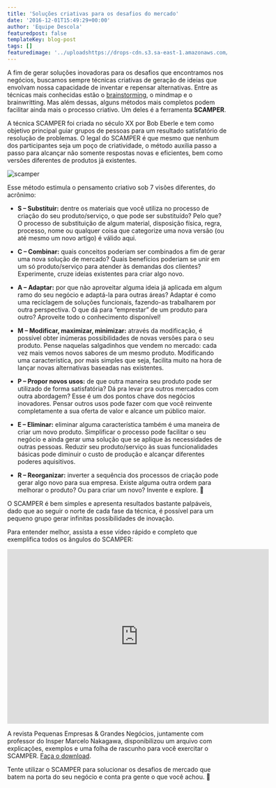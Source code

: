 ```yaml
---
title: 'Soluções criativas para os desafios do mercado'
date: '2016-12-01T15:49:29+00:00'
author: 'Equipe Descola'
featuredpost: false
templateKey: blog-post
tags: []
featuredimage: '../uploadshttps://drops-cdn.s3.sa-east-1.amazonaws.com/drops-new/wp-content/uploads/2016/11/30181344/scamper-150x150.png'
---
```

A fim de gerar soluções inovadoras para os desafios que encontramos nos negócios, buscamos sempre técnicas criativas de geração de ideias que envolvam nossa capacidade de inventar e repensar alternativas. Entre as técnicas mais conhecidas estão o [brainstorming](https://descola.org/drops/06-maneiras-de-manter-a-criatividade-dentro-de-nos/), o mindmap e o brainwritting. Mas além dessas, alguns métodos mais completos podem facilitar ainda mais o processo criativo. Um deles é a ferramenta **SCAMPER**.

A técnica SCAMPER foi criada no século XX por Bob Eberle e tem como objetivo principal guiar grupos de pessoas para um resultado satisfatório de resolução de problemas. O legal do SCAMPER é que mesmo que nenhum dos participantes seja um poço de criatividade, o método auxilia passo a passo para alcançar não somente respostas novas e eficientes, bem como versões diferentes de produtos já existentes.

![scamper](https://descola.org/drops/wp-content/uploads/2016/11/SCAMPER.jpg)

Esse método estimula o pensamento criativo sob 7 visões diferentes, do acrônimo:

- **S – Substituir:** dentre os materiais que você utiliza no processo de criação do seu produto/serviço, o que pode ser substituído? Pelo que? O processo de substituição de algum material, disposição física, regra, processo, nome ou qualquer coisa que categorize uma nova versão (ou até mesmo um novo artigo) é válido aqui.

- **C – Combinar:** quais conceitos poderiam ser combinados a fim de gerar uma nova solução de mercado? Quais benefícios poderiam se unir em um só produto/serviço para atender às demandas dos clientes? Experimente, cruze ideias existentes para criar algo novo.

- **A – Adaptar:** por que não aproveitar alguma ideia já aplicada em algum ramo do seu negócio e adaptá-la para outras áreas? Adaptar é como uma reciclagem de soluções funcionais, fazendo-as trabalharem por outra perspectiva. O que dá para “emprestar” de um produto para outro? Aproveite todo o conhecimento disponível!

- **M – Modificar, maximizar, minimizar:** através da modificação, é possível obter inúmeras possibilidades de novas versões para o seu produto. Pense naquelas salgadinhos que vendem no mercado: cada vez mais vemos novos sabores de um mesmo produto. Modificando uma característica, por mais simples que seja, facilita muito na hora de lançar novas alternativas baseadas nas existentes.

- **P – Propor novos usos:** de que outra maneira seu produto pode ser utilizado de forma satisfatória? Dá pra levar pra outros mercados com outra abordagem? Esse é um dos pontos chave dos negócios inovadores. Pensar outros usos pode fazer com que você reinvente completamente a sua oferta de valor e alcance um público maior.

- **E – Eliminar:** eliminar alguma característica também é uma maneira de criar um novo produto. Simplificar o processo pode facilitar o seu negócio e ainda gerar uma solução que se aplique às necessidades de outras pessoas. Reduzir seu produto/serviço às suas funcionalidades básicas pode diminuir o custo de produção e alcançar diferentes poderes aquisitivos.

- **R – Reorganizar:** inverter a sequência dos processos de criação pode gerar algo novo para sua empresa. Existe alguma outra ordem para melhorar o produto? Ou para criar um novo? Invente e explore. 🙂

O SCAMPER é bem simples e apresenta resultados bastante palpáveis, dado que ao seguir o norte de cada fase da técnica, é possível para um pequeno grupo gerar infinitas possibilidades de inovação.

Para entender melhor, assista a esse vídeo rápido e completo que exemplifica todos os ângulos do SCAMPER:

<iframe allowfullscreen="allowfullscreen" frameborder="0" height="400" loading="lazy" src="https://www.youtube.com/embed/G8w0rJhztJ4" width="600"></iframe>

A revista Pequenas Empresas &amp; Grandes Negócios, juntamente com professor do Insper Marcelo Nakagawa, disponibilizou um arquivo com explicações, exemplos e uma folha de rascunho para você exercitar o SCAMPER. [Faça o download](http://cms-empreenda.s3.amazonaws.com/empreenda/files_static/arquivos/2012/05/18/ME_Layout_das_Ferramentas_SCAMPER.pdf).

Tente utilizar o SCAMPER para solucionar os desafios de mercado que batem na porta do seu negócio e conta pra gente o que você achou. 🙂